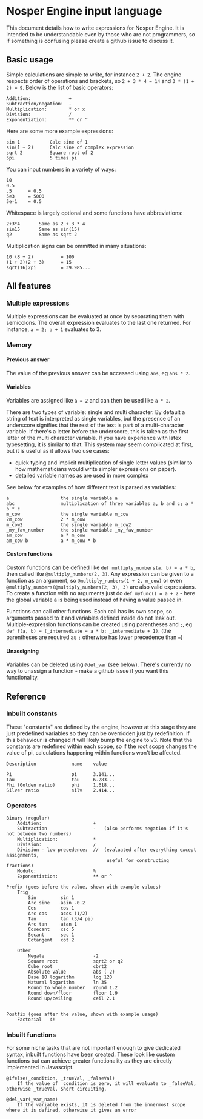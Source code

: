 # Nosper Engine input language

This document details how to write expressions for Nosper Engine. It is intended to be understandable even by those who are not programmers, so if something is confusing please create a github issue to discuss it.

## Basic usage

Simple calculations are simple to write, for instance `2 + 2`. The engine respects order of operations and brackets, so `2 + 3 * 4 = 14` and `3 * (1 + 2) = 9`. Below is the list of basic operators: 
```
Addition:              +
Subtraction/negation:  -
Multiplication:        * or x
Division:              /
Exponentiation:        ** or ^
```

Here are some more example expressions:
```
sin 1           Calc sine of 1
sin(1 + 2)      Calc sine of complex expression
sqrt 2          Square root of 2
5pi             5 times pi
```

You can input numbers in a variety of ways:
```
10
0.5
.5      = 0.5
5e3     = 5000
5e-1    = 0.5
```

Whitespace is largely optional and some functions have abbreviations:
```
2+3*4       Same as 2 + 3 * 4
sin15       Same as sin(15)
q2          Same as sqrt 2
```

Multiplication signs can be ommitted in many situations:
```
10 (8 + 2)          = 100
(1 + 2)(2 + 3)      = 15
sqrt(16)2pi         = 39.985...
```

## All features

### Multiple expressions

Multiple expressions can be evaluated at once by separating them with semicolons. The overall expression evaluates to the last one returned. For instance, `a = 2; a + 1` evaluates to 3.

### Memory

#### Previous answer

The value of the previous answer can be accessed using `ans`, eg `ans * 2`.

#### Variables

Variables are assigned like `a = 2` and can then be used like `a * 2`.

There are two types of variable: single and multi character. By default a string of text is interpreted as single variables, but the presence of an underscore signifies that the rest of the text is part of a multi-character variable. If there's a letter before the underscore, this is taken as the first letter of the multi character variable. If you have experience with latex typesetting, it is similar to that. This system may seem complicated at first, but it is useful as it allows two use cases:
- quick typing and implicit multiplication of single letter values (similar to how mathematicians would write simpler expressions on paper).
- detailed variable names as are used in more complex 

See below for examples of how different text is parsed as variables:
```
a                   the single variable a
abc                 multiplication of three variables a, b and c; a * b * c
m_cow               the single variable m_cow
2m_cow              2 * m_cow
m_cow2              the single variable m_cow2
_my_fav_number      the single variable _my_fav_number
am_cow              a * m_cow
am_cow b            a * m_cow * b
```

#### Custom functions

Custom functions can be defined like `def multiply_numbers(a, b) = a * b`, then called like `@multiply_numbers(2, 3)`. Any expression can be given to a function as an argument, so `@multiply_numbers(1 + 2, m_cow)` or even `@multiply_numbers(@multiply_numbers(2, 3), 3)` are also valid expressions. To create a function with no arguments just do `def myfunc() = a + 2` - here the global variable a is being used instead of having a value passed in.

Functions can call other functions. Each call has its own scope, so arguments passed to it and variables defined inside do not leak out. Multiple-expression functions can be created using parentheses and `;`, eg `def f(a, b) = (_intermediate = a * b; _intermediate + 1)`. (the parentheses are required as `;` otherwise has lower precedence than `=`)

#### Unassigning

Variables can be deleted using `@del_var` (see below). There's currently no way to unassign a function - make a github issue if you want this functionality.

## Reference

### Inbuilt constants

These "constants" are defined by the engine, however at this stage they are just predefined variables so they can be overridden just by redefinition. If this behaviour is changed it will likely bump the engine to v3. Note that the constants are redefined within each scope, so if the root scope changes the value of pi, calculations happening within functions won't be affected.
```
Description             name    value

Pi                      pi      3.141...
Tau                     tau     6.283...
Phi (Golden ratio)      phi     1.618...
Silver ratio            silv    2.414...
```

### Operators

```
Binary (regular)
    Addition:                   +
    Subtraction                 -   (also performs negation if it's not between two numbers)
    Multiplication:             *
    Division:                   /
    Division - low precedence:  //  (evaluated after everything except assignments,
                                     useful for constructing fractions)
    Modulo:                     %
    Exponentiation:             ** or ^

Prefix (goes before the value, shown with example values)
    Trig
        Sin         sin 1
        Arc sine    asin -0.2
        Cos         cos 1
        Arc cos     acos (1/2)
        Tan         tan (3/4 pi)
        Arc tan     atan 1
        Cosecant    csc 5
        Secant      sec 1
        Cotangent   cot 2

    Other
        Negate                  -2
        Square root             sqrt2 or q2
        Cube root               cbrt2
        Absolute value          abs (-2)
        Base 10 logarithm       log 120
        Natural logarithm       ln 35
        Round to whole number   round 1.2
        Round down/floor        floor 1.9
        Round up/ceiling        ceil 2.1


Postfix (goes after the value, shown with example usage)
    Factorial   4!
```

### Inbuilt functions

For some niche tasks that are not important enough to give dedicated syntax, inbuilt functions have been created. These look like custom functions but can achieve greater functionality as they are directly implemented in Javascript.

```
@ifelse(_condition, _trueVal, _falseVal)
    If the value of _condition is zero, it will evaluate to _falseVal, otherwise _trueVal. Short circuiting.

@del_var(_var_name)
    If the variable exists, it is deleted from the innermost scope where it is defined, otherwise it gives an error
```